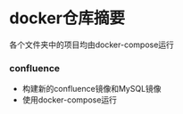 # docker仓库摘要
各个文件夹中的项目均由docker-compose运行


### confluence
- 构建新的confluence镜像和MySQL镜像
- 使用docker-compose运行
